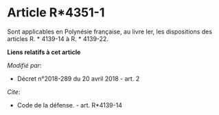 # Article R*4351-1

Sont applicables en Polynésie française, au livre Ier, les dispositions des articles              R. * 4139-14 à R. *
4139-22.

**Liens relatifs à cet article**

_Modifié par_:

  - Décret n°2018-289 du 20 avril 2018 - art. 2

_Cite_:

  - Code de la défense. - art. R*4139-14
